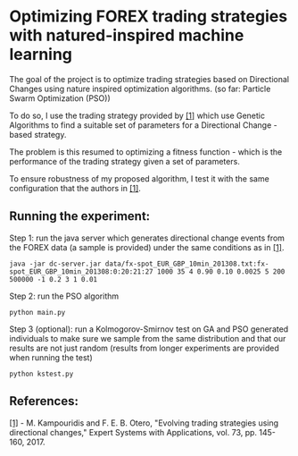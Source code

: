 # Optimizing FOREX trading strategies with natured-inspired machine learning 

The goal of the project is to optimize trading strategies based on Directional Changes using nature inspired optimization algorithms. (so far: Particle Swarm Optimization (PSO))

To do so, I use the trading strategy provided by [[1]](http://www.kampouridis.net/papers/DC-GA.pdf) which use Genetic Algorithms to find a suitable set of parameters for a Directional Change - based strategy.

The problem is this resumed to optimizing a fitness function - which is the performance of the trading strategy given a set of parameters.

To ensure robustness of my proposed algorithm, I test it with the same configuration that the authors in [[1]](http://www.kampouridis.net/papers/DC-GA.pdf).


## Running the experiment:

Step 1: run the java server which generates directional change events from the FOREX data (a sample is provided) under the same conditions as in [[1]](http://www.kampouridis.net/papers/DC-GA.pdf).
```
java -jar dc-server.jar data/fx-spot_EUR_GBP_10min_201308.txt:fx-spot_EUR_GBP_10min_201308:0:20:21:27 1000 35 4 0.90 0.10 0.0025 5 200 500000 -1 0.2 3 1 0.01
```

Step 2: run the PSO algorithm 
```
python main.py
```

Step 3 (optional): run a Kolmogorov-Smirnov test on GA and PSO generated individuals to make sure we sample from the same distribution and that our results are not just random (results from longer experiments are provided when running the test)
```
python kstest.py 
```


## References:
[[1]](http://www.kampouridis.net/papers/DC-GA.pdf) - M. Kampouridis and F. E. B. Otero, "Evolving trading strategies using directional changes," Expert Systems with Applications, vol. 73, pp. 145-160, 2017.
